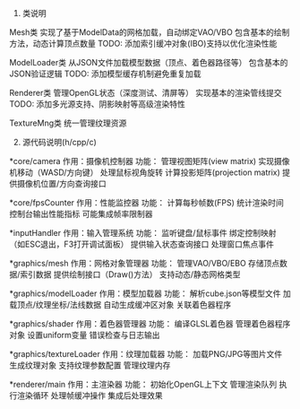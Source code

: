 1. 类说明

Mesh类
    实现了基于ModelData的网格加载，自动绑定VAO/VBO
    包含基本的绘制方法，动态计算顶点数量
    TODO: 添加索引缓冲对象(IBO)支持以优化渲染性能

ModelLoader类
    从JSON文件加载模型数据（顶点、着色器路径等）
    包含基本的JSON验证逻辑
    TODO: 添加模型缓存机制避免重复加载

Renderer类
    管理OpenGL状态（深度测试、清屏等）
    实现基本的渲染管线提交
    TODO: 添加多光源支持、阴影映射等高级渲染特性

TextureMng类
    统一管理纹理资源


2. 源代码说明(h/cpp/c)

*core/camera
    作用：摄像机控制器
    功能：
    管理视图矩阵(view matrix)
    实现摄像机移动（WASD/方向键）
    处理鼠标视角旋转
    计算投影矩阵(projection matrix)
    提供摄像机位置/方向查询接口


*core/fpsCounter
    作用：性能监控器
    功能：
    计算每秒帧数(FPS)
    统计渲染时间
    控制台输出性能指标
    可能集成帧率限制器


*inputHandler
    作用：输入管理系统
    功能：
    监听键盘/鼠标事件
    绑定控制映射（如ESC退出，F3打开调试面板）
    提供输入状态查询接口
    处理窗口焦点事件


*graphics/mesh
    作用：网格对象管理器
    功能：
    管理VAO/VBO/EBO
    存储顶点数据/索引数据
    提供绘制接口（Draw()方法）
    支持动态/静态网格类型


*graphics/modelLoader
    作用：模型加载器
    功能：
    解析cube.json等模型文件
    加载顶点/纹理坐标/法线数据
    自动生成缓冲区对象
    关联着色器程序


*graphics/shader
    作用：着色器管理器
    功能：
    编译GLSL着色器
    管理着色器程序对象
    设置uniform变量
    错误检查与日志输出


*graphics/textureLoader
    作用：纹理加载器
    功能：
    加载PNG/JPG等图片文件
    生成纹理对象
    支持纹理参数配置
    管理纹理内存


*renderer/main
    作用：主渲染器
    功能：
    初始化OpenGL上下文
    管理渲染队列
    执行渲染循环
    处理帧缓冲操作
    集成后处理效果
